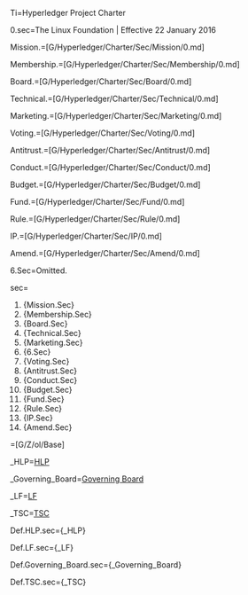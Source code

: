 Ti=Hyperledger Project Charter

0.sec=The Linux Foundation | Effective 22 January 2016

Mission.=[G/Hyperledger/Charter/Sec/Mission/0.md]

Membership.=[G/Hyperledger/Charter/Sec/Membership/0.md]

Board.=[G/Hyperledger/Charter/Sec/Board/0.md]

Technical.=[G/Hyperledger/Charter/Sec/Technical/0.md]

Marketing.=[G/Hyperledger/Charter/Sec/Marketing/0.md]

Voting.=[G/Hyperledger/Charter/Sec/Voting/0.md]

Antitrust.=[G/Hyperledger/Charter/Sec/Antitrust/0.md]

Conduct.=[G/Hyperledger/Charter/Sec/Conduct/0.md]

Budget.=[G/Hyperledger/Charter/Sec/Budget/0.md]

Fund.=[G/Hyperledger/Charter/Sec/Fund/0.md]

Rule.=[G/Hyperledger/Charter/Sec/Rule/0.md]

IP.=[G/Hyperledger/Charter/Sec/IP/0.md]

Amend.=[G/Hyperledger/Charter/Sec/Amend/0.md]

6.Sec=Omitted.

sec=<ol><li>{Mission.Sec}<li>{Membership.Sec}<li>{Board.Sec}<li>{Technical.Sec}<li>{Marketing.Sec}<li>{6.Sec}<li>{Voting.Sec}<li>{Antitrust.Sec}<li>{Conduct.Sec}<li>{Budget.Sec}<li>{Fund.Sec}<li>{Rule.Sec}<li>{IP.Sec}<li>{Amend.Sec}</ol>

=[G/Z/ol/Base]

_HLP=<a href='#Def.HLP.sec' class='definedterm'>HLP</a>

_Governing_Board=<a href='#Def.Governing_Board.sec' class='definedterm'>Governing Board</a>

_LF=<a href='#Def.LF.sec' class='definedterm'>LF</a>

_TSC=<a href='#Def.TSC.sec' class='definedterm'>TSC</a>

Def.HLP.sec={_HLP}

Def.LF.sec={_LF}

Def.Governing_Board.sec={_Governing_Board}

Def.TSC.sec={_TSC}

